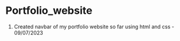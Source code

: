 # Portfolio_website
1. Created navbar of my portfolio website so far using html and css - 09/07/2023

